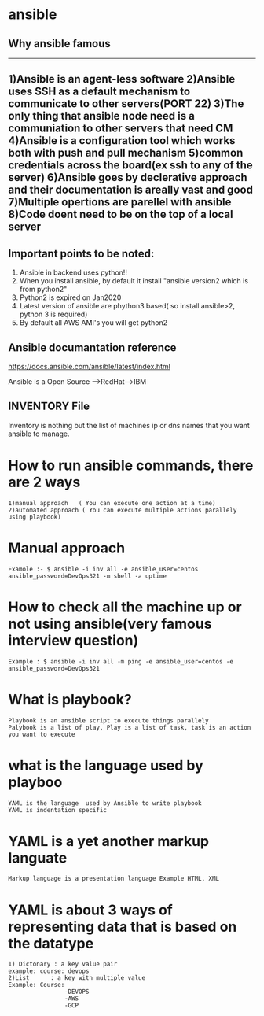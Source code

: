 # ansible

## Why ansible famous

---
1)Ansible is an agent-less software
2)Ansible uses SSH as a default mechanism to communicate to other servers(PORT 22)
3)The only thing that ansible node need is a communiation to other servers that need CM
4)Ansible is a configuration tool which works both with push and pull mechanism
5)common credentials across the board(ex ssh to any of the server)
6)Ansible goes by declerative approach and their documentation is areally vast and good
7)Multiple opertions are parellel with ansible
8)Code doent need to be on the top of a local server
---
## Important points to be noted:
1) Ansible in backend uses python!!
3) When you install ansible, by default it install "ansible version2 which is from python2"
3) Python2 is expired on Jan2020
4) Latest version of ansible are phython3 based( so install ansible>2, python 3 is required)
5) By default all AWS AMI's you will get python2

## Ansible documantation reference
https://docs.ansible.com/ansible/latest/index.html


Ansible is a Open Source -->RedHat-->IBM

## INVENTORY File

Inventory is nothing but the list of machines ip or dns names that you want ansible to manage.



# How to run ansible commands, there are 2 ways
    1)manual approach   ( You can execute one action at a time)
    2)automated approach ( You can execute multiple actions parallely using playbook)

# Manual approach
    Examole :- $ ansible -i inv all -e ansible_user=centos ansible_password=DevOps321 -m shell -a uptime

# How to check all the machine up or not using ansible(very famous interview question)
    Example : $ ansible -i inv all -m ping -e ansible_user=centos -e ansible_password=DevOps321

# What is playbook?
    Playbook is an ansible script to execute things parallely
    Palybook is a list of play, Play is a list of task, task is an action you want to execute

# what is the language used by playboo
    YAML is the language  used by Ansible to write playbook
    YAML is indentation specific

# YAML is a yet another markup languate
    Markup language is a presentation language Example HTML, XML

# YAML is about 3 ways of representing data that is based on the datatype
    1) Dictonary : a key value pair
    example: course: devops
    2)List      : a key with multiple value
    Example: Course:
                    -DEVOPS
                    -AWS
                    -GCP




